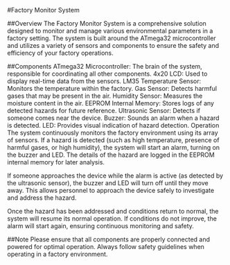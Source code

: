 #Factory Monitor System

##Overview
The Factory Monitor System is a comprehensive solution designed to monitor and manage various environmental parameters in a factory setting. The system is built around the ATmega32 microcontroller and utilizes a variety of sensors and components to ensure the safety and efficiency of your factory operations.

##Components
ATmega32 Microcontroller: The brain of the system, responsible for coordinating all other components.
4x20 LCD: Used to display real-time data from the sensors.
LM35 Temperature Sensor: Monitors the temperature within the factory.
Gas Sensor: Detects harmful gases that may be present in the air.
Humidity Sensor: Measures the moisture content in the air.
EEPROM Internal Memory: Stores logs of any detected hazards for future reference.
Ultrasonic Sensor: Detects if someone comes near the device.
Buzzer: Sounds an alarm when a hazard is detected.
LED: Provides visual indication of hazard detection.
Operation
The system continuously monitors the factory environment using its array of sensors. If a hazard is detected (such as high temperature, presence of harmful gases, or high humidity), the system will start an alarm, turning on the buzzer and LED. The details of the hazard are logged in the EEPROM internal memory for later analysis.

If someone approaches the device while the alarm is active (as detected by the ultrasonic sensor), the buzzer and LED will turn off until they move away. This allows personnel to approach the device safely to investigate and address the hazard.

Once the hazard has been addressed and conditions return to normal, the system will resume its normal operation. If conditions do not improve, the alarm will start again, ensuring continuous monitoring and safety.

##Note
Please ensure that all components are properly connected and powered for optimal operation. Always follow safety guidelines when operating in a factory environment.
